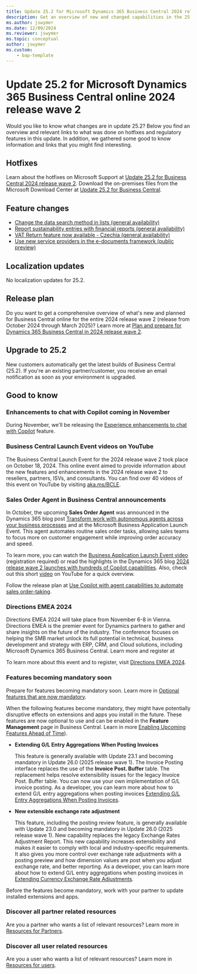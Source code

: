 ```yaml
---
title: Update 25.2 for Microsoft Dynamics 365 Business Central 2024 release wave 2
description: Get an overview of new and changed capabilities in the 25.2 update of Business Central online, which is part of 2024 release wave 2.
ms.author: jswymer
ms.date: 12/09/2024
ms.reviewer: jswymer
ms.topic: conceptual
author: jswymer
ms.custom: 
    - bap-template
---
```


# Update 25.2 for Microsoft Dynamics 365 Business Central online 2024 release wave 2

Would you like to know what changes are in update 25.2? Below you find an overview and relevant links to what was done on hotfixes and regulatory features in this update. In addition, we gathered some good to know information and links that you might find interesting.

## Hotfixes

Learn about the hotfixes on Microsoft Support at [Update 25.2 for Business Central 2024 release wave 2](https://support.microsoft.com/help/5047904). Download the on-premises files from the Microsoft Download Center at [Update 25.2 for Business Central](https://www.microsoft.com/en-us/download/details.aspx?id=106299)<!--(https://aka.ms/BCDownload)-->.

## Feature changes

- [Change the data search method in lists (general availability)](/dynamics365/release-plan/2024wave2/smb/dynamics365-business-central/change-data-search-method-lists)
- [Report sustainability entries with financial reports (general availability)](/dynamics365/release-plan/2024wave2/smb/dynamics365-business-central/reporting-sustainability-entries-financial-reports)
- [VAT Return feature now available - Czechia (general availability)](/dynamics365/release-plan/2024wave2/smb/dynamics365-business-central/vat-return-czechia)
- [Use new service providers in the e-documents framework (public preview)](/dynamics365/release-plan/2024wave2/smb/dynamics365-business-central/use-new-service-providers-e-documents-framework)

## Localization updates

No localization updates for 25.2.

## Release plan

Do you want to get a comprehensive overview of what's new and planned for Business Central online for the entire 2024 release wave 2 (release from October 2024 through March 2025)? Learn more at [Plan and prepare for Dynamics 365 Business Central in 2024 release wave 2](/dynamics365/release-plan/2024wave2/smb/dynamics365-business-central/)<!--(https://aka.ms/BCReleasePlan)-->.

## Upgrade to 25.2

New customers automatically get the latest builds of Business Central (25.2). If you're an existing partner/customer, you receive an email notification as soon as your environment is upgraded.

## Good to know

### Enhancements to chat with Copilot coming in November

During November, we'll be releasing the [Experience enhancements to chat with Copilot](/dynamics365/release-plan/2024wave2/smb/dynamics365-business-central/experience-enhancements-chat-copilot) feature.

### Business Central Launch Event videos on YouTube

The Business Central Launch Event for the 2024 release wave 2 took place on October 18, 2024. This online event aimed to provide information about the new features and enhancements in the 2024 release wave 2 to resellers, partners, ISVs, and consultants. You can find over 40 videos of this event on YouTube by visiting [aka.ms/BCLE](https://aka.ms/BCLE).

### Sales Order Agent in Business Central announcements

In October, the upcoming **Sales Order Agent** was announced in the Dynamics 365 blog post [Transform work with autonomous agents across your business processes](https://www.microsoft.com/en-us/dynamics-365/blog/business-leader/2024/10/21/transform-work-with-autonomous-agents-across-your-business-processes) and at the Microsoft Business Application Launch Event. This agent automates routine sales order tasks, allowing sales teams to focus more on customer engagement while improving order accuracy and speed.

To learn more, you can watch the [Business Application Launch Event video](https://vshow.on24.com/vshow/BALE?regPageId=21469#exhibits/Home1) (registration required) or read the highlights in the Dynamics 365 blog [2024 release wave 2 launches with hundreds of Copilot capabilities](https://aka.ms/BALE102924). Also, check out this short [video](https://www.youtube.com/watch?v=6icbmbLc_Og) on YouTube for a quick overview.

Follow the release plan at [Use Copilot with agent capabilities to automate sales order-taking](/dynamics365/release-plan/2024wave2/smb/dynamics365-business-central/use-copilot-agent-capabilities-automate-sales-order-taking-process).

### Directions EMEA 2024

Directions EMEA 2024 will take place from November 6-8 in Vienna. Directions EMEA is the premier event for Dynamics partners to gather and share insights on the future of the industry. The conference focuses on helping the SMB market unlock its full potential in technical, business development and strategy with ERP, CRM, and Cloud solutions, including Microsoft Dynamics 365 Business Central. Learn more and register at

To learn more about this event and to register, visit [Directions EMEA 2024](https://www.directionsforpartners.com/conferences-and-events/directions/emea-2024).

### Features becoming mandatory soon

Prepare for features becoming mandatory soon. Learn more in [Optional features that are now mandatory](https://aka.ms/BCFeatureMgmt).

When the following features become mandatory, they might have potentially disruptive effects on extensions and apps you install in the future. These features are now optional to use and can be enabled in the **Feature Management** page in Business Central. Learn in more [Enabling Upcoming Features Ahead of Time](../administration/feature-management.md)).

- **Extending G/L Entry Aggregations When Posting Invoices**

   This feature is generally available with Update 23.1 and becoming mandatory in Update 26.0 (2025 release wave 1). The Invoice Posting interface replaces the use of the **Invoice Post. Buffer** table. The replacement helps resolve extensibility issues for the legacy Invoice Post. Buffer table. You can now use your own implementation of G/L invoice posting. As a developer, you can learn more about how to extend G/L entry aggregations when posting invoices [Extending G/L Entry Aggregations When Posting Invoices](../developer/devenv-invoice-posting-example.md).

- **New extensible exchange rate adjustment**

   This feature, including the posting review feature, is generally available with Update 23.0 and becoming mandatory in Update 26.0 (2025 release wave 1). New capability replaces the legacy Exchange Rates Adjustment Report. This new capability increases extensibility and makes it easier to comply with local and industry-specific requirements. It also gives you more control over exchange rate adjustments with a posting preview and how dimension values are post when you adjust exchange rate, and better reporting. As a developer, you can learn more about how to extend G/L entry aggregations when posting invoices in [Extending Currency Exchange Rate Adjustments](../developer/devenv-extend-exchange-rates.md).

Before the features become mandatory, work with your partner to update installed extensions and apps.

### Discover all partner related resources

Are you a partner who wants a list of relevant resources? Learn more in [Resources for Partners](https://aka.ms/BCAll).

### Discover all user related resources

Are you a user who wants a list of relevant resources? Learn more in [Resources for users](https://aka.ms/BCUsers).  
